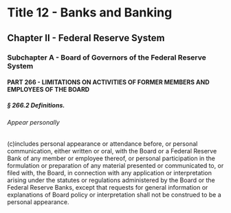 
# Title 12 - Banks and Banking
## Chapter II - Federal Reserve System
### Subchapter A - Board of Governors of the Federal Reserve System
#### PART 266 - LIMITATIONS ON ACTIVITIES OF FORMER MEMBERS AND EMPLOYEES OF THE BOARD
##### § 266.2 Definitions.
###### Appear personally

(c)includes personal appearance or attendance before, or personal communication, either written or oral, with the Board or a Federal Reserve Bank of any member or employee thereof, or personal participation in the formulation or preparation of any material presented or communicated to, or filed with, the Board, in connection with any application or interpretation arising under the statutes or regulations administered by the Board or the Federal Reserve Banks, except that requests for general information or explanations of Board policy or interpretation shall not be construed to be a personal appearance.
